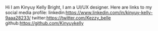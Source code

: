 Hi I am Kinyuy Kelly Bright, I am a UI/UX designer.
Here are links to my social media profile:
linkedin:https://www.linkedin.com/in/kinyuy-kelly-9aaa28233/
twitter:https://twitter.com/Kezzy_belle
github:https://github.com/Kinyuykelly